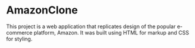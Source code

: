 # AmazonClone
This project is a web application that replicates design of the popular e-commerce platform, Amazon. It was built using HTML for markup and CSS for styling.
